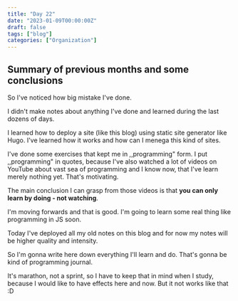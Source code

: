 ```yaml
---
title: "Day 22"
date: "2023-01-09T00:00:00Z"
draft: false
tags: ["blog"]
categories: ["Organization"]
---
```


## Summary of previous months and some conclusions

So I've noticed how big mistake I've done. 

I didn't make notes about anything I've done and learned during the last dozens of days. 

I learned how to deploy a site (like this blog) using static site generator like Hugo. I've learned how it works and how can I menega this kind of sites. 

I've done some exercises that kept me in ,,programming" form. I put ,,programming" in quotes, because I've also watched a lot of videos on YouTube about vast sea of programming and I know now, that I've learn merely nothing yet. That's motivating.

The main conclusion I can grasp from those videos is that **you can only learn by doing - not watching**.

I'm moving forwards and that is good. I'm going to learn some real thing like programming in JS soon.

Today I've deployed all my old notes on this blog and for now my notes will be higher quality and intensity. 

So I'm gonna write here down everything I'll learn and do. That's gonna be kind of programming journal.

It's marathon, not a sprint, so I have to keep that in mind when I study, because I would like to have effects here and now. But it not works like that :D